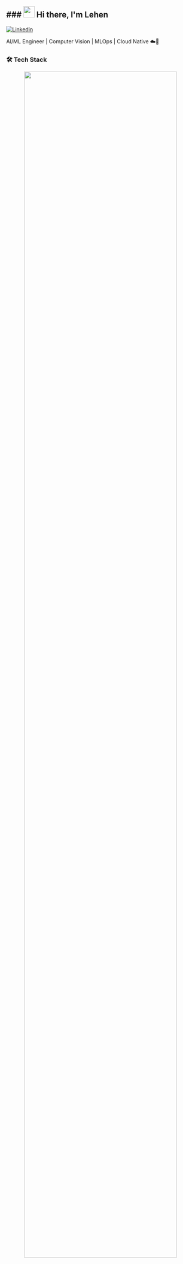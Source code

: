 ## ### <img src="https://media.giphy.com/media/hvRJCLFzcasrR4ia7z/giphy.gif" width="30px"> Hi there, I'm Lehen 

[![Linkedin](https://img.shields.io/badge/-danielcaballero-blue?style=flat-square&logo=Linkedin&logoColor=white&link=https://www.linkedin.com/in/lehen-zehra/)](https://www.linkedin.com/in/lehen-zehra/) 

AI/ML Engineer | Computer Vision | MLOps | Cloud Native ☁️🚀

### 🛠️ Tech Stack
<div align="center"> <a href="https://www.python.org" target="_blank" rel="noreferrer"> <img src="https://skillicons.dev/icons?i=python,tensorflow,pytorch,fastapi,docker,kubernetes,aws,postgresql,redis,opencv,git,github,linux,bash" width="90%"> </a> </div>

<!--
**lehen20/lehen20** is a ✨ _special_ ✨ repository because its `README.md` (this file) appears on your GitHub profile.

Here are some ideas to get you started:

- 🔭 I’m currently working on ...
- 🌱 I’m currently learning ...
- 👯 I’m looking to collaborate on ...
- 🤔 I’m looking for help with ...
- 💬 Ask me about ...
- 📫 How to reach me: ...
- 😄 Pronouns: ...
- ⚡ Fun fact: ...
-->
